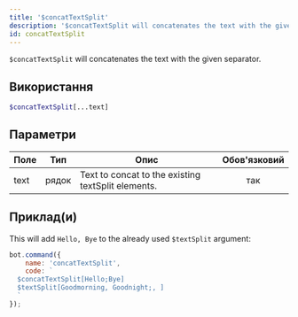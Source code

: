 ```yaml
---
title: '$concatTextSplit'
description: '$concatTextSplit will concatenates the text with the given separator.'
id: concatTextSplit
---
```


`$concatTextSplit` will concatenates the text with the given separator.

## Використання

```php
$concatTextSplit[...text]
```

## Параметри

| Поле | Тип   | Опис                                               | Обов'язковий |
| ---- | ----- | -------------------------------------------------- |:------------:|
| text | рядок | Text to concat to the existing textSplit elements. |     так      |

## Приклад(и)

This will add `Hello, Bye` to the already used `$textSplit` argument:

```javascript
bot.command({
    name: 'concatTextSplit',
    code: `
  $concatTextSplit[Hello;Bye]
  $textSplit[Goodmorning, Goodnight;, ]
  `
});
```
